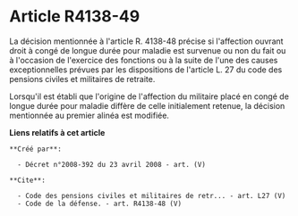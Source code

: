 # Article R4138-49

La décision mentionnée à l'article R. 4138-48 précise si l'affection ouvrant droit à congé de longue durée pour maladie est
survenue ou non du fait ou à l'occasion de l'exercice des fonctions ou à la suite de l'une des causes exceptionnelles prévues
par les dispositions de l'article L. 27 du code des pensions civiles et militaires de retraite. 

Lorsqu'il est établi que l'origine de l'affection du militaire placé en congé de longue durée pour maladie diffère de celle
initialement retenue, la décision mentionnée au premier alinéa est modifiée.

**Liens relatifs à cet article**

	**Créé par**:

	  - Décret n°2008-392 du 23 avril 2008 - art. (V)

	**Cite**:

	  - Code des pensions civiles et militaires de retr... - art. L27 (V)
	  - Code de la défense. - art. R4138-48 (V)

